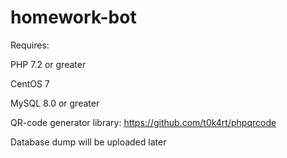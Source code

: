 # homework-bot
Requires: 

PHP 7.2 or greater

CentOS 7

MySQL 8.0 or greater

QR-code generator library: https://github.com/t0k4rt/phpqrcode

Database dump will be uploaded later
